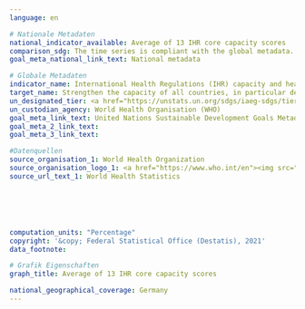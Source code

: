 ```yaml
---
language: en

# Nationale Metadaten
national_indicator_available: Average of 13 IHR core capacity scores
comparison_sdg: The time series is compliant with the global metadata.
goal_meta_national_link_text: National metadata

# Globale Metadaten
indicator_name: International Health Regulations (IHR) capacity and health emergency preparedness
target_name: Strengthen the capacity of all countries, in particular developing countries, for early warning, risk reduction and management of national and global health risks
un_designated_tier: <a href="https://unstats.un.org/sdgs/iaeg-sdgs/tier-classification/" title="Click here for more information on the UN tier classification.">Tier I</a>
un_custodian_agency: World Health Organisation (WHO)
goal_meta_link_text: United Nations Sustainable Development Goals Metadata
goal_meta_2_link_text: 
goal_meta_3_link_text: 

#Datenquellen
source_organisation_1: World Health Organization
source_organisation_logo_1: <a href="https://www.who.int/en"><img src="https://g205sdgs.github.io/sdg-indicators/public/OrgImgEn/who.png" alt="Logo who" style="height:60px; width:148px" /></a>
source_url_text_1: World Health Statistics






computation_units: "Percentage"
copyright: '&copy; Federal Statistical Office (Destatis), 2021'
data_footnote: 

# Grafik Eigenschaften
graph_title: Average of 13 IHR core capacity scores

national_geographical_coverage: Germany
---
```


<span></span>